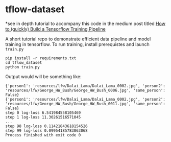 # tflow-dataset

*see in depth tutorial to accompany this code in the medium post titled [How to (quickly) Build a Tensorflow Training Pipeline](https://medium.com/@urimerhav/how-to-quickly-build-a-tensorflow-training-pipeline-15e9ae4d78a0)

A short tutorial repo to demonstrate efficient data pipeline and model training in tensorflow. To run training, install prerequistes and launch `train.py`

```
pip install -r requirements.txt
cd tflow_dataset 
python train.py
```

Output would will be something like:

```
{'person1': 'resources/lfw/Dalai_Lama/Dalai_Lama_0002.jpg', 'person2': 'resources/lfw/George_HW_Bush/George_HW_Bush_0006.jpg', 'same_person': False}
{'person1': 'resources/lfw/Dalai_Lama/Dalai_Lama_0002.jpg', 'person2': 'resources/lfw/George_HW_Bush/George_HW_Bush_0011.jpg', 'same_person': False}
step 0 log-loss 6.541984558105469
step 1 log-loss 11.30261516571045
...
step 98 log-loss 0.11421843618154526
step 99 log-loss 0.09954185783863068
Process finished with exit code 0
```
